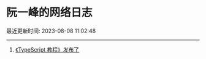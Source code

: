 # 阮一峰的网络日志

最近更新时间: 2023-08-08 11:02:48

--- 
1. [《TypeScript 教程》发布了](http://www.ruanyifeng.com/blog/2023/08/typescript-tutorial.html) 
